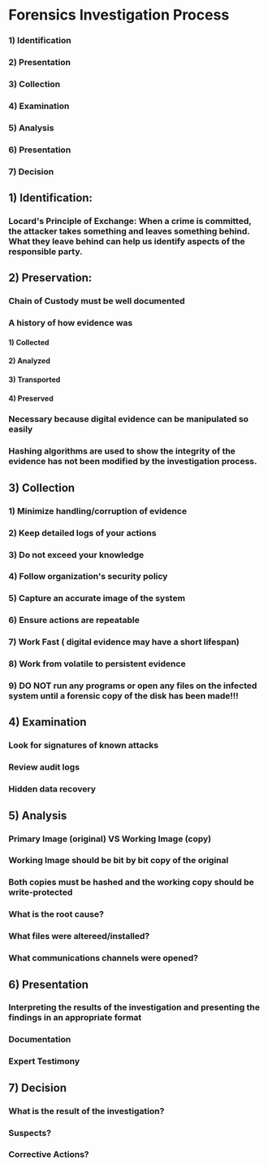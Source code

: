 # Forensics Investigation Process

### 1) Identification

### 2) Presentation

### 3) Collection

### 4) Examination

### 5) Analysis

### 6) Presentation

### 7) Decision

## 1) Identification:

### Locard's Principle of Exchange: When a crime is committed, the attacker takes something and leaves something behind. What they leave behind can help us identify aspects of the responsible party.

## 2) Preservation:

### Chain of Custody must be well documented

### A history of how evidence was 

#### 1) Collected

#### 2) Analyzed

#### 3) Transported

#### 4) Preserved

### Necessary because digital evidence can be manipulated so easily

### Hashing algorithms are used to show the integrity of the evidence has not been modified by the investigation process.

## 3) Collection

###  1) Minimize handling/corruption of evidence

### 2) Keep detailed logs of your actions

### 3) Do not exceed your knowledge

### 4) Follow organization's security policy

### 5) Capture an accurate image of the system

### 6) Ensure actions are repeatable

### 7) Work Fast ( digital evidence may have a short lifespan)

### 8) Work from volatile to persistent evidence

### 9) DO NOT run any programs or open any files on the infected system until a forensic copy of the disk has been made!!!

## 4) Examination

### Look for signatures of known attacks

### Review audit logs

### Hidden data recovery

## 5) Analysis

### Primary Image (original) VS Working Image (copy)

### Working Image should be bit by bit copy of the original

### Both copies must be hashed and the working copy should be write-protected

### What is the root cause?

### What files were altereed/installed?

### What communications channels were opened?

## 6) Presentation

### Interpreting the results of the investigation and presenting the findings in an appropriate format

### Documentation

### Expert Testimony

## 7) Decision

### What is the result of the investigation?

### Suspects?

### Corrective Actions?
